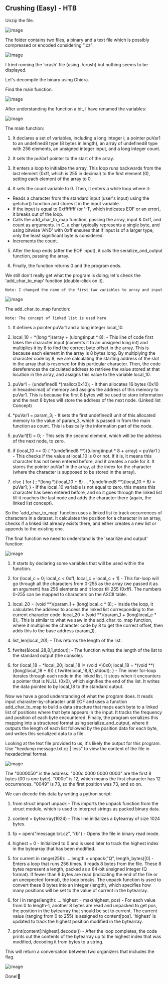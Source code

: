 ## Crushing (Easy) - HTB

Unzip the file.

![image](https://github.com/moromerx/CTF-Challenges/assets/162036545/716bfb50-d34f-4fe3-a6fe-3d5412d28876)

The folder contains two files, a binary and a text file which is possibly compressed or encoded considering ".cz".

![image](https://github.com/moromerx/CTF-Challenges/assets/162036545/36eff18e-6b63-492e-8749-2f2473c97c0c)

I tried running the 'crush' file (using ./crush) but nothing seems to be displayed.

Let's decompile the binary using Ghidra.

Find the main function.

![image](https://github.com/moromerx/CTF-Challenges/assets/162036545/6afc6cb3-964e-4d7f-b1bb-016d2e301d14)

After understanding the function a bit, I have renamed the variables:

![image](https://github.com/moromerx/CTF-Challenges/assets/162036545/fda2d58d-0ac8-434b-b00c-b777b00e4e14)

The main function:

1. It declares a set of variables, including a long integer i, a pointer puVar1 to an undefined8 type (8 bytes in length), an array of undefined8 type with 256 elements, an unsigned integer input, and a long integer count.

2. It sets the puVar1 pointer to the start of the array.

3. It enters a loop to initialize the array. This loop runs backwards from the last element (0xff, which is 255 in decimal) to the first element (0), setting each element of the array to 0.

4. It sets the count variable to 0. Then, it enters a while loop where it:
- Reads a character from the standard input (user's input) using the getchar() function and stores it in the input variable.
- If the input is equal to 0xffffffff (or '-1', which indicates EOF or an error), it breaks out of the loop.
- Calls the add_char_to_map function, passing the array, input & 0xff, and count as arguments.  In C, a char typically represents a single byte, and using bitwise 'AND' with 0xff ensures that if input is of a larger type, only the least significant byte is considered.
- Increments the count.

5. After the loop ends (after the EOF input), it calls the serialize_and_output function, passing the array.

6. Finally, the function returns 0 and the program ends.

We still don't really get what the program is doing; let's check the 'add_char_to_map' function (double-click on it).

`Note: I changed the name of the first two variables to array and input`

![image](https://github.com/moromerx/CTF-Challenges/assets/162036545/ecc3e192-85ea-4550-a1f2-3fbd083eeac3)

The add_char_to_map function:

`Note: The concept of linked list is used here`

1.  It defines a pointer puVar1 and a long integer local_10.

2.  local_10 = *(long *)(array + (ulong)input * 8); - This line of code first takes the character input (converts it to an unsigned long int) and multiplies it by 8 to find the correct byte offset in the array. This is because each element in the array is 8 bytes long. By multiplying the character code by 8, we are calculating the starting address of the slot in the array that is reserved for this particular character. Then, the code dereferences the calculated address to retrieve the value stored at that location in the array, and assigns this value to the variable local_10.

3.  puVar1 = (undefined8 *)malloc(0x10); - It then allocates 16 bytes (0x10 in hexadecimal) of memory and assigns the address of this memory to puVar1. This is because the first 8 bytes will be used to store information and the next 8 bytes will store the address of the next node. (Linked list Concept)

4.  *puVar1 = param_3; - It sets the first undefined8 unit of this allocated memory to the value of param_3, which is passed in from the main function as count. This is basically the information part of the node.

5.  puVar1[1] = 0; - This sets the second element, which will be the address of the next node, to zero.

6.  if (local_10 == 0) { *(undefined8 **)((ulong)input * 8 + array) = puVar1 } - This checks if the value at local_10 is 0 or not. If it is, it means this character has not been entered before, and it creates a node for it. It stores the pointer puVar1 in the array, at the index for the character (where the character is supposed to be stored in the array).

7.    else { for ( ; *(long *)(local_10 + 8) ... *(undefined8 **)(local_10 + 8) = puVar1; } - If the local_10 variable is not equal to zero, this means this character has been entered before, and so it goes through the linked list till it reaches the last node and adds the character there (again, the linked list concept).

So the 'add_char_to_map' function uses a linked list to track occurrences of characters in a dataset. It calculates the position for a character in an array, checks if a linked list already exists there, and either creates a new list or appends to the existing one. 

The final function we need to understand is the 'searilize and output' function:

![image](https://github.com/moromerx/CTF-Challenges/assets/162036545/adcc507c-763d-423a-9836-986f4cadb113)

1.  It starts by declaring some variables that will be used within the function.

2.  for (local_c = 0; local_c < 0xff; local_c = local_c + 1) - This for-loop will go through all the characters from 0-255 as the array (we passed it as an argument) has 256 elements and it loops till 255 (0xff). The numbers 0-255 can be mapped to characters on the ASCII table.

3.  local_20 = (void **)(param_1 + (long)local_c * 8); - Inside the loop, it calculates the address to access the linked list corresponding to the current character code: local_20 = (void **)(param_1 + (long)local_c * 8);. This is similar to what we saw in the add_char_to_map function, where it multiplies the character code by 8 to get the correct offset, then adds this to the base address (param_1).

4.  list_len(local_20); - This returns the length of the list.

5.  fwrite(&local_28,8,1,stdout); - The function writes the length of the list to the standard output (the console).

6.  for (local_18 = *local_20; local_18 != (void *)0x0; local_18 = *(void **)((long)local_18 + 8)) { fwrite(local_18,8,1,stdout); } - The inner for-loop iterates through each node in the linked list. It stops when it encounters a pointer that is NULL (0x0), which signifies the end of the list. It writes the data pointed to by local_18 to the standard output.

Now we have a good understanding of what the program does. It reads input character-by-character until EOF and uses a function add_char_to_map to build a data structure that maps each byte to a linked list of positions where that byte appears in the input. It tracks the frequency and position of each byte encountered. Finally, the program serializes this mapping into a structured format using serialize_and_output, where it outputs the length of each list followed by the position data for each byte, and writes this serialized data to a file.

Looking at the text file provided to us, it's likely the output for this program. Use "hexdump message.txt.cz | less" to view the content of the file in hexadecimal format.

![image](https://github.com/moromerx/CTF-Challenges/assets/162036545/812de3d6-dfa7-43e2-9e11-7fc745d7cd68)

The "0000050" is the address. "000c 0000 0000 0000" are the first 8 bytes (00 is one byte). "000c" is 12, which means the first character has 12 occurrences. "0049" is 73, so the first position was 73, and so on.

We can decode this data by writing a python script:

1. from struct import unpack - This imports the unpack function from the struct module, which is used to interpret strings as packed binary data.

2. content = bytearray(1024) - This line initializes a bytearray of size 1024 bytes.

3. fp = open("message.txt.cz", "rb") - Opens the file in binary read mode.

4. highest = 0 - Initialized to 0 and is used later to track the highest index in the bytearray that has been modified.

5. for current in range(256): ... length = unpack("Q", length_bytes)[0] - Enters a loop that runs 256 times. It reads 8 bytes from the file. These 8 bytes represent a length, packed as a 64-bit unsigned integer (Q format). If fewer than 8 bytes are read (indicating the end of the file or an unexpected format), the loop breaks. The unpack function is used to convert these 8 bytes into an integer (length), which specifies how many positions will be set to the value of current in the bytearray.

6. for i in range(length): ... highest = max(highest, pos) - For each value from 0 to length-1, another 8 bytes are read and unpacked to get pos, the position in the bytearray that should be set to current. The current value (ranging from 0 to 255) is assigned to content[pos]. 'highest' is updated to track the highest position modified in the bytearray.

7. print(content[:highest].decode()) - After the loop completes, the code prints out the contents of the bytearray up to the highest index that was modified, decoding it from bytes to a string.

This will return a conversation between two organizers that includes the flag.

![image](https://github.com/moromerx/CTF-Challenges/assets/162036545/de1b17ca-7d22-4740-807b-0b16ce1242dd)

Done!🎉
